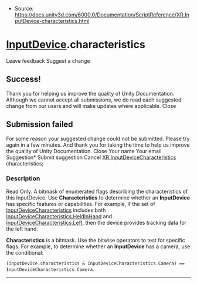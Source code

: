 * Source: https://docs.unity3d.com/6000.0/Documentation/ScriptReference/XR.InputDevice-characteristics.html

#  [InputDevice](https://docs.unity3d.com/6000.0/Documentation/ScriptReference/XR.InputDevice.html).characteristics
Leave feedback
Suggest a change
## Success!
Thank you for helping us improve the quality of Unity Documentation. Although we cannot accept all submissions, we do read each suggested change from our users and will make updates where applicable.
Close
## Submission failed
For some reason your suggested change could not be submitted. Please <a>try again</a> in a few minutes. And thank you for taking the time to help us improve the quality of Unity Documentation.
Close
Your name Your email Suggestion* Submit suggestion
Cancel
[XR.InputDeviceCharacteristics](https://docs.unity3d.com/6000.0/Documentation/ScriptReference/XR.InputDeviceCharacteristics.html) characteristics; 
### Description
Read Only. A bitmask of enumerated flags describing the characteristics of this InputDevice.
Use **Characteristics** to determine whether an **InputDevice** has specific features or capabilities. For example, if the set of [InputDeviceCharacteristics](https://docs.unity3d.com/6000.0/Documentation/ScriptReference/XR.InputDeviceCharacteristics.html) includes both [InputDeviceCharacteristics.HeldInHand](https://docs.unity3d.com/6000.0/Documentation/ScriptReference/XR.InputDeviceCharacteristics.HeldInHand.html) and [InputDeviceCharacteristics.Left](https://docs.unity3d.com/6000.0/Documentation/ScriptReference/XR.InputDeviceCharacteristics.Left.html), then the device provides tracking data for the left hand.  
  
**Characteristics** is a bitmask. Use the bitwise operators to test for specific flags. For example, to determine whether an **InputDevice** has a camera, use the conditional:  
  
`(inputDevice.characteristics & InputDeviceCharacteristics.Camera) == InputDeviceCharacteristics.Camera`.
* * *

